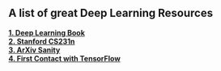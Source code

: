 ## A list of great Deep Learning Resources

**[1. Deep Learning Book](http://www.deeplearningbook.org/)**  
**[2. Stanford CS231n](http://cs231n.stanford.edu/)**  
**[3. ArXiv Sanity](http://www.arxiv-sanity.com/)**  
**[4. First Contact with TensorFlow](http://www.jorditorres.org/first-contact-with-tensorflow/)**


